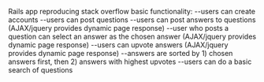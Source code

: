 Rails app reproducing stack overflow basic functionality:
--users can create accounts
--users can post questions
--users can post answers to questions (AJAX/jquery provides dynamic page response)
--user who posts a question can select an answer as the chosen answer (AJAX/jquery provides dynamic page response)
--users can upvote answers (AJAX/jquery provides dynamic page response)
--answers are sorted by 1) chosen answers first, then 2) answers with highest upvotes
--users can do a basic search of questions 
